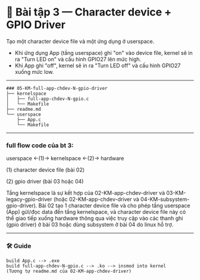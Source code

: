 # 📝 Bài tập 3 — Character device + GPIO Driver

Tạo một character device file và một ứng dụng ở userspace.

* Khi ứng dụng App (tầng userspace) ghi "on" vào device file, kernel sẽ in ra "Turn LED on" và cấu hình GPIO27 lên mức high.
* Khi App ghi "off", kernel sẽ in ra "Turn LED off" và cấu hình GPIO27 xuống mức low.

---

```shell
### 05-KM-full-app-chdev-N-gpio-driver
├── kernelspace
│   ├── full-app-chdev-N-gpio.c
│   └── Makefile
├── readme.md
└── userspace
    ├── App.c
    └── Makefile
```

---

### full flow code của bt 3:

userspace <-(1)-> kernelspace <-(2)-> hardware

(1) character device file (bài 02)

(2) gpio driver (bài 03 hoặc 04)

Tầng kernelspace là sự kết hợp của 02-KM-app-chdev-driver và 03-KM-legacy-gpio-driver 
(hoặc 02-KM-app-chdev-driver và 04-KM-subsystem-gpio-driver).
Bài 02 tạo 1 character device file và cho phép tầng userspace (App) gửi/đọc data đến tầng kernelspace,
và character device file này có thể giao tiếp xuống hardware
thông qua việc truy cập vào các thanh ghi (gpio driver) ở bài 03 hoặc dùng subsystem ở bài 04 do linux hỗ trợ.

---

### 🛠️ Guide
    build App.c --> .exe
    build full-app-chdev-N-gpio.c --> .ko --> insmod into kernel
    (Tương tự readme.md của 02-KM-app-chdev-driver)
